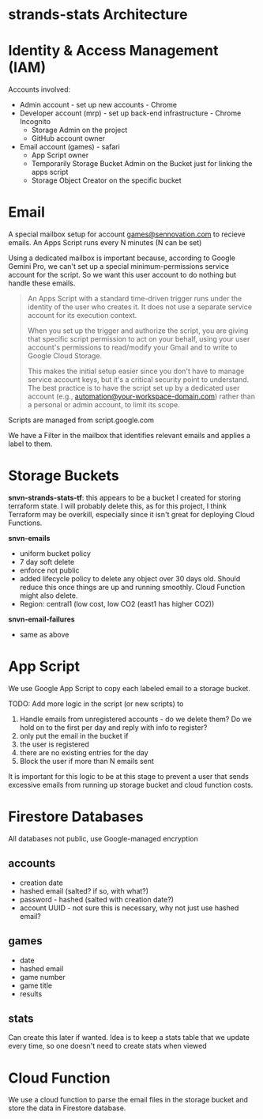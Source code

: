 # strands-stats Architecture

# Identity & Access Management (IAM)

Accounts involved:

* Admin account - set up new accounts - Chrome
* Developer account (mrp) - set up back-end infrastructure - Chrome Incognito
  * Storage Admin on the project
  * GitHub account owner
* Email account (games) - safari
  * App Script owner
  * Temporarily Storage Bucket Admin on the Bucket just for linking the apps script
  * Storage Object Creator on the specific bucket

# Email
A special mailbox setup for account games@sennovation.com to recieve emails. An Apps Script runs every N minutes (N can be set)

Using a dedicated mailbox is important because, according to Google Gemini Pro, we can't set up a special minimum-permissions service account for the script. So we want this user account to do nothing but handle these emails.

> An Apps Script with a standard time-driven trigger runs under the identity of the user who creates it. It does not use a separate service account for its execution context.
> 
> When you set up the trigger and authorize the script, you are giving that specific script permission to act on your behalf, using your user account's permissions to read/modify your Gmail and to write to Google Cloud Storage.
> 
> This makes the initial setup easier since you don't have to manage service account keys, but it's a critical security point to understand. The best practice is to have the script set up by a dedicated user account (e.g., automation@your-workspace-domain.com) rather than a personal or admin account, to limit its scope.

Scripts are managed from script.google.com

We have a Filter in the mailbox that identifies relevant emails and applies a label to them. 

# Storage Buckets

**snvn-strands-stats-tf**: this appears to be a bucket I created for storing terraform state. I will probably delete this, as for this project, I think Terraform may be overkill, especially since it isn't great for deploying Cloud Functions.

**snvn-emails** 
* uniform bucket policy
* 7 day soft delete
* enforce not public
* added lifecycle policy to delete any object over 30 days old. Should reduce this once things are up and running smoothly. Cloud Function might also delete.
* Region: central1 (low cost, low CO2 (east1 has higher CO2))

**snvn-email-failures**
* same as above

# App Script

We use Google App Script to copy each labeled email to a storage bucket.

TODO: 
Add more logic in the script (or new scripts) to
1. Handle emails from unregistered accounts - do we delete them? Do we hold on to the first per day and reply with info to register?
1. only put the email in the bucket if
 1. the user is registered
 2. there are no existing entries for the day
2. Block the user if more than N emails sent
  
It is important for this logic to be at this stage to prevent a user that sends excessive emails from running up storage bucket and cloud function costs.

# Firestore Databases
All databases not public, use Google-managed encryption

## accounts

* creation date
* hashed email (salted? if so, with what?)
* password - hashed (salted with creation date?)
* account UUID - not sure this is necessary, why not just use hashed email?

## games

* date
* hashed email
* game number
* game title
* results

## stats

Can create this later if wanted. Idea is to keep a stats table that we update every time, so one doesn't need to create stats when viewed

# Cloud Function

We use a cloud function to parse the email files in the storage bucket and store the data in Firestore database.
